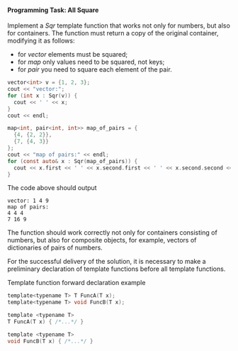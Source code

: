 #### Programming Task: All Square ####


Implement a _Sqr_ template function that works not only for numbers, but also for containers. The function must return a copy of the original container, modifying it as follows:

* for _vector_ elements must be squared;
* for _map_ only values ​​need to be squared, not keys;
* for _pair_ you need to square each element of the pair.
```objectivec
vector<int> v = {1, 2, 3};
cout << "vector:";
for (int x : Sqr(v)) {
  cout << ' ' << x;
}
cout << endl;

map<int, pair<int, int>> map_of_pairs = {
  {4, {2, 2}},
  {7, {4, 3}}
};
cout << "map of pairs:" << endl;
for (const auto& x : Sqr(map_of_pairs)) {
  cout << x.first << ' ' << x.second.first << ' ' << x.second.second << endl;
}
```
The code above should output
```commandline
vector: 1 4 9
map of pairs:
4 4 4
7 16 9
```
The function should work correctly not only for containers consisting of numbers, but also for composite objects, for example, vectors of dictionaries of pairs of numbers.

For the successful delivery of the solution, it is necessary to make a preliminary declaration of template functions before all template functions.

Template function forward declaration example
```objectivec
template<typename T> T FuncA(T x);
template<typename T> void FuncB(T x);

template <typename T>
T FuncA(T x) { /*...*/ }

template <typename T>
void FuncB(T x) { /*...*/ }
```
